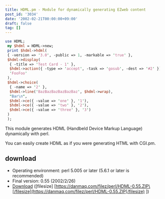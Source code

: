 ```yaml
---
title: HDML.pm - Module for dynamically generating EZweb content
post_id: '3034'
date: '2002-02-21T00:00:00+09:00'
draft: false
tag: []
---
```


```Perl
use HDML; 
 my $hdml = HDML->new; 
 print $hdml->hdml( 
 { -version => '3.0', -public => 1, -markable => 'true' }, 
 $hdml->display( 
  { -title => 'Test Card - 1' }, 
  $hdml->action({ -type => 'accept', -task => 'gosub', -dest => '#2' }), 
  'FooFoo' 
 ), 
 $hdml->choice( 
  { -name => '2' }, 
  $hdml->line('BazBazBazBazBazBaz', $hdml->wrap), 
  "Bar\n", 
  $hdml->ce({ -value => 'one' }, '1'), 
  $hdml->ce({ -value => 'two' }, '2'), 
  $hdml->ce({ -value => 'three' }, '3') 
 ) 
 ); 

```

This module generates HDML (Handbeld Device Markup Language) dynamically with perl.

You can easily create HDML as if you were generating HTML with CGI.pm.

## download

*   Operating environment: perl 5.005 or later (5.6.1 or later is recommended)
*   Final version: 0.55 (2002/2/26)
*   [Download](/filez/perl/HDML-0.55.ZIP) (\[filesize\] [https://danmaq.com/filez/perl/HDML-0.55.ZIP\[/filesize](https://danmaq.com/filez/perl/HDML-0.55.ZIP[/filesize) \])